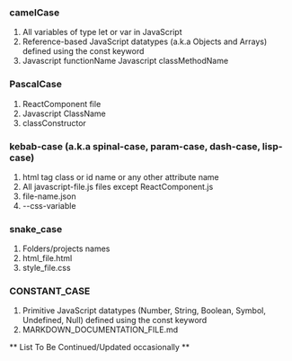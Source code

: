 ### camelCase

1. All variables of type let or var in JavaScript
2. Reference-based JavaScript datatypes (a.k.a Objects and Arrays) defined using the const keyword
3. Javascript functionName
   Javascript classMethodName

### PascalCase

1. ReactComponent file
2. Javascript ClassName
3. classConstructor

### kebab-case (a.k.a spinal-case, param-case, dash-case, lisp-case)

1. html tag class or id name or any other attribute name
2. All javascript-file.js files except ReactComponent.js
3. file-name.json
4. --css-variable

### snake_case

1. Folders/projects names
2. html_file.html
3. style_file.css

### CONSTANT_CASE

1. Primitive JavaScript datatypes (Number, String, Boolean, Symbol, Undefined, Null) defined using the const keyword
2. MARKDOWN_DOCUMENTATION_FILE.md

** List To Be Continued/Updated occasionally **
